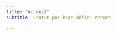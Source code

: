 ```yaml
---
title: "Accueil"
subtitle: Statut pas bien défini encore

---
```



<!-- ![description](https://mdg.imgix.net/assets/images/san-juan-mountains.jpg?auto=format&fit=clip&q=40&w=1080 "alt") -->
